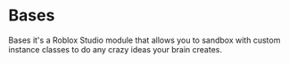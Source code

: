 # Bases
Bases it's a Roblox Studio module that allows you to sandbox with custom instance classes to do any crazy ideas your brain creates.
